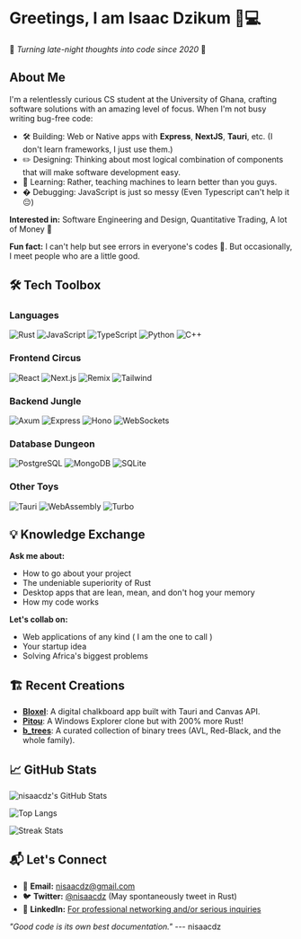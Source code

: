# Greetings, I am Isaac Dzikum 👑💻

🚀 *Turning late-night thoughts into code since 2020* 🚀

## About Me
I'm a relentlessly curious CS student at the University of Ghana, crafting software solutions with an amazing level of focus.  When I'm not busy writing bug-free code:

- 🛠️ Building: Web or Native apps with **Express**, **NextJS**, **Tauri**, etc. (I don't learn frameworks, I just use them.)
- ✏️ Designing: Thinking about most logical combination of components that will make software development easy.
- 🤖 Learning: Rather, teaching machines to learn better than you guys.
- � Debugging: JavaScript is just so messy (Even Typescript can't help it 😔)

**Interested in:** Software Engineering and Design, Quantitative Trading, A lot of Money 🤑

**Fun fact:** I can't help but see errors in everyone's codes 🤷. But occasionally, I meet people who are a little good.


## 🛠️ Tech Toolbox

### **Languages**
![Rust](https://img.shields.io/badge/-Rust-000000?style=flat&logo=rust)
![JavaScript](https://img.shields.io/badge/-JavaScript-F7DF1E?logo=javascript&logoColor=black)
![TypeScript](https://img.shields.io/badge/-TypeScript-3178C6?logo=typescript)
![Python](https://img.shields.io/badge/-Python-3776AB?logo=python)
![C++](https://img.shields.io/badge/-C++-00599C?logo=cplusplus)

### **Frontend Circus**
![React](https://img.shields.io/badge/-React-61DAFB?logo=react)
![Next.js](https://img.shields.io/badge/-Next.js-000000?logo=next.js)
![Remix](https://img.shields.io/badge/-Remix-000000?logo=remix)
![Tailwind](https://img.shields.io/badge/-Tailwind-06B6D4?logo=tailwind-css)

### **Backend Jungle**
![Axum](https://img.shields.io/badge/-Axum-FF1B2D?logo=rust)
![Express](https://img.shields.io/badge/-Express-000000?logo=express)
![Hono](https://img.shields.io/badge/-Hono-FF4F64?logo=hono)
![WebSockets](https://img.shields.io/badge/-WebSockets-010101?logo=websocket)

### **Database Dungeon**
![PostgreSQL](https://img.shields.io/badge/-PostgreSQL-4169E1?logo=postgresql)
![MongoDB](https://img.shields.io/badge/-MongoDB-47A248?logo=mongodb)
![SQLite](https://img.shields.io/badge/-SQLite-003B57?logo=sqlite)

### **Other Toys**
![Tauri](https://img.shields.io/badge/-Tauri-FFC131?logo=tauri)
![WebAssembly](https://img.shields.io/badge/-Wasm-654FF0?logo=webassembly)
![Turbo](https://img.shields.io/badge/-Turbo-FF0000?logo=turborepo)

## 💡 Knowledge Exchange
**Ask me about:**
- How to go about your project
- The undeniable superiority of Rust
- Desktop apps that are lean, mean, and don't hog your memory
- How my code works

**Let's collab on:**
- Web applications of any kind ( I am the one to call )
- Your startup idea
- Solving Africa's biggest problems

## 🏗️ Recent Creations
- [**Bloxel**](https://github.com/nisaacdz/bloxel):  A digital chalkboard app built with Tauri and Canvas API.
- [**Pitou**](https://github.com/nisaacdz/pitou): A Windows Explorer clone but with 200% more Rust!
- [**b_trees**](https://github.com/nisaacdz/b_trees):  A curated collection of binary trees (AVL, Red-Black, and the whole family).

## 📈 GitHub Stats
![nisaacdz's GitHub Stats](https://github-readme-stats.vercel.app/api?username=nisaacdz&show_icons=true&theme=radical&hide_title=true)

![Top Langs](https://github-readme-stats.vercel.app/api/top-langs/?username=nisaacdz&layout=compact&theme=radical)

![Streak Stats](https://github-readme-streak-stats.herokuapp.com/?user=nisaacdz&theme=radical)

## 📬 Let's Connect
- 💌 **Email:** [nisaacdz@gmail.com](mailto:nisaacdz@gmail.com)
- 🐦 **Twitter:** [@nisaacdz](https://twitter.com/nisaacdz) (May spontaneously tweet in Rust)
- 💼 **LinkedIn:** [For professional networking and/or serious inquiries](https://linkedin.com/in/nisaacdz)

*"Good code is its own best documentation."*
--- nisaacdz
